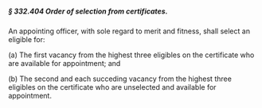 ##### § 332.404 Order of selection from certificates. #####

An appointing officer, with sole regard to merit and fitness, shall select an eligible for:

(a) The first vacancy from the highest three eligibles on the certificate who are available for appointment; and

(b) The second and each succeding vacancy from the highest three eligibles on the certificate who are unselected and available for appointment.